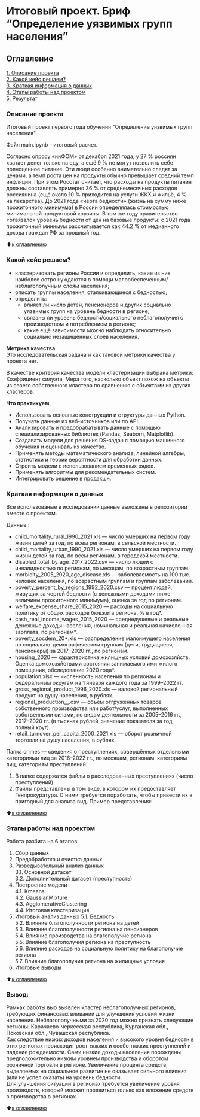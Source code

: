 # Итоговый проект. Бриф “Определение уязвимых групп населения”

## Оглавление   
[1. Описание проекта](#оглавление)  
[2. Какой кейс решаем?](#какой-кейс-решаем)  
[3. Краткая информация о данных](#краткая-информация-о-данных)  
[4. Этапы работы над проектом](#этапы-работы-над-проектом)  
[5. Результат](#результаты)    

### Описание проекта    
Итоговый проект первого года обучения "Определение уязвимых групп населения".

Файл main.ipynb - итоговый расчет.

Согласно опросу «инФОМ» от декабря 2021 года, у 27 % россиян хватает денег только на еду, а ещё 9 % не могут позволить себе полноценное питание. Эти люди особенно внимательно следят за ценами, а темп роста цен на продукты обычно превышает средний темп инфляции. При этом Росстат считает, что расходы на продукты питания должны составлять примерно 36 % от среднемесячных расходов россиянина (ещё около 10 % приходится на услуги ЖКХ и жильё, 4 % — на лекарства). До 2021 года «черта бедности» (жизнь на сумму ниже прожиточного минимума) в России определялась стоимостью минимальной продуктовой корзины. В том же году правительство «отвязало» уровень бедности от цен на базовые продукты: с 2021 года прожиточный минимум рассчитывается как 44.2 % от медианного дохода граждан РФ за прошлый год.

:arrow_up:[к оглавлению](#оглавление)


### Какой кейс решаем?    
- кластеризовать регионы России и определить, какие из них наиболее остро нуждаются в помощи малообеспеченным/неблагополучным слоям населения;
- описать группы населения, сталкивающиеся с бедностью;
- определить:
    - влияет ли число детей, пенсионеров и других социально уязвимых групп на уровень бедности в регионе;
    - связаны ли уровень бедности/социального неблагополучия с производством и потреблением в регионе;
    - какие ещё зависимости можно наблюдать относительно социально незащищённых слоёв населения.

**Метрика качества**     
Это исследовательская задача и как таковой метрики качества у проекта нет.

В качестве критерия качества модели кластеризации выбрана метрики:
Коэффициент силуэта, Мера того, насколько объект похож на объекты из своего собственного кластера по сравнению с объектами из других кластеров.


**Что практикуем**     
- Использовать основные конструкции и структуры данных Python.
- Получать данные из веб-источников или по API.
- Анализировать и предобрабатывать данные с помощью специализированных библиотек (Pandas, Seaborn, Matplotlib).
- Создавать модели для решения DS-задач с помощью машинного обучения и оценивать их качество.
- Применять методы математического анализа, линейной алгебры, статистики и теории вероятности для обработки данных.
- Строить модели с использованием временных рядов.
- Применять алгоритмы для рекомендательных систем.
- Интегрировать решение в продакшн.


### Краткая информация о данных

Все использованые в исследовании данные выложены в репозитории вместе с проектом.  


Данные :
- child_mortality_rural_1990_2021.xls — число умерших на первом году жизни детей за год, по всем регионам, в сельской местности.
- child_mortality_urban_1990_2021.xls — число умерших на первом году жизни детей за год, по всем регионам, в городской местности.
- disabled_total_by_age_2017_2022.csv — число людей с инвалидностью по регионам, по месяцам, по возрастным группам.
- morbidity_2005_2020_age_disease.xls — заболеваемость на 100 тыс. человек населения, по возрастным группам и группам заболеваний.
- poverty_percent_by_regions_1992_2020.csv — процент людей, живущих за чертой бедности (с денежными доходами ниже величины прожиточного минимума), оценка за год по регионам. 
- welfare_expense_share_2015_2020 — расходы на социальную политику от общих расходов бюджета региона, % в год*.
- cash_real_income_wages_2015_2020 — среднедушевые и реальные денежные доходы населения, номинальная и реальная начисленная зарплата, по регионам*.
- poverty_socdem_20*.xls — распределение малоимущего населения по социально-демографическим группам (дети, трудящиеся, пенсионеры) за 2017–2020 гг., по регионам.
- housing_2020 — характеристика жилищных условий домохозяйств. Оценка домохозяйствами состояния занимаемого ими жилого помещения, обследование 2020 года*.
- population.xlsx — численность населения по регионам и федеральным округам на 1 января каждого года за 1999–2022 гг.
- gross_regional_product_1996_2020.xls — валовой региональный продукт на душу населения, в рублях.
- regional_production_*_*.csv — объём отгруженных товаров собственного производства или работ/услуг, выполненных собственными силами, по видам деятельности за 2005–2016 гг., 2017–2020 гг. (в тысячах рублей, значение показателя за год, полный круг).
- retail_turnover_per_capita_2000_2021.xls — оборот розничной торговли на душу населения, в рублях.

Папка crimes — сведения о преступлениях, совершённых отдельными
категориями лиц за 2016–2022 гг., по месяцам, регионам, категориям лиц,
категориям преступлений:
1. В папке содержатся файлы о расследованных преступлениях (число
преступлений).
2. Файлы представлены в том виде, в котором их предоставляет
Генпрокуратура. С ними требуется поработать, чтобы привести их в
пригодный для анализа вид.
Пример представления:



:arrow_up:[к оглавлению](#оглавление)

### Этапы работы над проектом  
Работа разбита на 6 этапов:

1. Сбор данных
2. Предобработка и очистка данных
3. Разведывательный анализ данных  
    3.1. Основной датасет  
    3.2. Дополнительный датасет (преступность)   
4. Построение модели  
    4.1. Kmeans  
    4.2. GaussianMixture  
    4.3. AgglomerativeClustering  
    4.4. Итоговая кластеризация  
5. Итоговый анализ данных
    5.1. Бедность  
    5.2. Влияние благополучности региона на детей  
    5.3. Влияние благополучности региона на пенсионеров  
    5.4. Влияние производства на благополучие региона  
    5.5. Влияние благополучия региона на преступность  
    5.6. Влияние расходов на социальную политику на благополучие региона  
    5.7. Влияние благополучия региона на жилищные условия  
6. Итоговые выводы


:arrow_up:[к оглавлению](#оглавление)


### Вывод:  
Рамках работы выб выявлен кластер неблагополучных регионов, требующих финансовых вливаний для улучшения условий жизни населения. Неблагополучными за 2020 год можно признать следующие регионы: Карачаево-черкесская республика, Курганская обл., Псковская обл., Чувашская республика.  
Как следствие низких доходов населения и высокого уровня бедности в этих регионах происходит рост тяжких и особо тяжких преступлений и падение рождаемости. Сами низкие доходы населения порождены предположительно низким уровнем производства и оборотом розничной торговли в регионе. Увеличение процента средств, выделяемых на социальное развитие не оказывает сильного влияния (или не успел оказать) на уровень бедности.  
Для улучшения ситуации в регионах требуется увеличение уровня производств, который моожет проявиться только как вложение средств в производства в регионах.  

:arrow_up:[к оглавлению](#оглавление)
